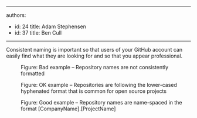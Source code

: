 

---
authors:
  - id: 24
    title: Adam Stephensen
  - id: 37
    title: Ben Cull
---




<span class='intro'> <p>Consistent naming is important so that users of your GitHub account can easily find what they are looking for and so that you appear professional.</p> </span>

<dl class="badImage"><dt>
      <img src="/PublishingImages/name-github-bad.png" alt="" />
   </dt><dd>Figure&#58; Bad example – Repository names are not consistently formatted</dd></dl><dl><dl class="image"><dt>
            <img src="/PublishingImages/name-github-ok.png" alt="" />
         </dt><dd>Figure&#58; OK example – Repositories are following the lower-cased hyphenated format that is common for open source projects</dd></dl><dl><dl class="goodImage"><dt>
                  <img src="/PublishingImages/name-github-good.png" alt="" />
               </dt><dd>Figure&#58; ​​​Good example – Repository names are name-spaced in the format [CompanyName].[ProjectName]</dd><dl>
​</dl></dl></dl></dl>


